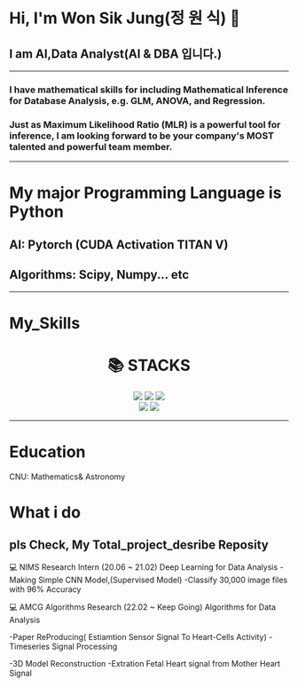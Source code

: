 # Hi, I'm Won Sik Jung(정 원 식) 👋
## I am AI,Data Analyst(AI & DBA 입니다.)




---
### I have mathematical skills for including Mathematical Inference for Database Analysis, e.g. GLM, ANOVA, and Regression.
### Just as Maximum Likelihood Ratio (MLR) is a powerful tool for inference, I am looking forward to be your company's MOST talented and powerful team member.

---
# My major Programming Language is Python
## AI: Pytorch (CUDA Activation TITAN V)
## Algorithms: Scipy, Numpy... etc

----
# My_Skills

<div align=center><h1>📚 STACKS</h1></div>

<div align=center>
  <img src="https://img.shields.io/badge/Python-3776AB?style=for-the-badge&logo=Python&logoColor=white">
  <img src="https://img.shields.io/badge/Scipy-8CAAE6?style=for-the-badge&logo=Scipy&logoColor=white">
  <img src="https://img.shields.io/badge/Numpy-013243?style=for-the-badge&logo=Numpy&logoColor=white">  
  
  
<br>

  <img src="https://img.shields.io/badge/github-181717?style=for-the-badge&logo=github&logoColor=white">
  <img src="https://img.shields.io/badge/Pytorch-EE4C2C?style=for-the-badge&logo=Pytorch&logoColor=white">
<br>
  
  
</div>

---
# Education

CNU: Mathematics& Astronomy

# What i do

## pls Check, My Total_project_desribe Reposity

💻 NIMS Research Intern (20.06 ~ 21.02) Deep Learning for Data Analysis
 -Making Simple CNN Model,(Supervised Model) 
 -Classify 30,000 image files with 96% Accuracy
 
 
💻 AMCG Algorithms Research (22.02 ~ Keep Going) Algorithms for Data Analysis

 -Paper ReProducing( Estiamtion Sensor Signal To Heart-Cells Activity)
 -Timeseries Signal Processing
 
 -3D Model Reconstruction
 -Extration Fetal Heart signal from Mother Heart Signal
 
 
<!--
**rother12/rother12** is a ✨ _special_ ✨ repository because its `README.md` (this file) appears on your GitHub profile.

Here are some ideas to get you started:

- 🔭 I’m currently working on ...
- 🌱 I’m currently learning ...
- 👯 I’m looking to collaborate on ...
- 🤔 I’m looking for help with ...
- 💬 Ask me about ...
- 📫 How to reach me: ...
- 😄 Pronouns: ...
- ⚡ Fun fact: ...
-->
